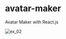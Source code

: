 # avatar-maker
Avatar Maker with React.js

![ex_02](https://github.com/GabrielHiga/avatar-maker/assets/32941241/08840f12-916b-454b-ae10-11e77e64f089)
